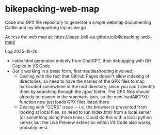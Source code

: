 # bikepacking-web-map
Code and GPX file repository to generate a simple webmap documenting Caitlin and my bikepacking trip as we go

Access the web map at: https://isaac-bell-au.github.io/bikepacking-web-map/

Log
2025-10-26
- index.html generated entirely from ChatGPT, then debugging with GH Copilot in VS Code
- Got it working in a basic form, first troubleshooting involved:
    - Dealing with the fact that GitHub Pages doesn't allow indexing of directories, so need to have the names of
      the GPX files to map hardcoded somewhere in the root directory, since you can't identify them by searching
      through the /gpx/ folder. The GPX files should already be named in the summaris.json, so the new loadAllGPX()
      function now just loads GPX files listed there.
    - Dealing with "CORS" issue -- i.e. the browser is prevented from looking at local files, so need to run index.html
      from a local server (or something along those lines). Could do this with a local python server, but the Live Preview
      extension within VS Code also works, probably best.

